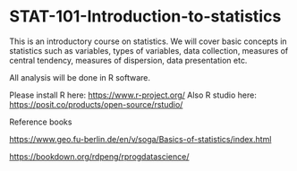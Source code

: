 # STAT-101-Introduction-to-statistics
This is an introductory course on statistics. We will cover basic concepts in statistics such as variables, types of variables,
data collection, measures of central tendency, measures of dispersion, data presentation etc. 

All analysis will be done in R software. 

Please install R here: https://www.r-project.org/
Also R studio here: https://posit.co/products/open-source/rstudio/

Reference books

https://www.geo.fu-berlin.de/en/v/soga/Basics-of-statistics/index.html

https://bookdown.org/rdpeng/rprogdatascience/
